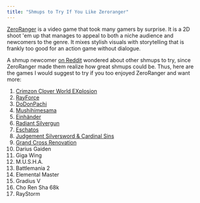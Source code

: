 ```yaml
---
title: "Shmups to Try If You Like Zeroranger"
---
```


[ZeroRanger](https://store.steampowered.com/app/809020/ZeroRanger/) is a
video game that took many gamers by surprise. It is a 2D shoot 'em up that
manages to appeal to both a niche audience and newcomers to the genre. It
mixes stylish visuals with storytelling that is frankly too good for an
action game without dialogue.

A shmup newcomer [on
Reddit](https://www.reddit.com/r/shmups/comments/tgux9v/zeroranger_one_of_the_best_shmups_ever_made/i153qw5/?context=3)
wondered about other shmups to try, since ZeroRanger made them realize how
great shmups could be. Thus, here are the games I would suggest to try if
you too enjoyed ZeroRanger and want more:

1. [Crimzon Clover World
   EXplosion](https://store.steampowered.com/app/1718160/Crimzon_Clover_World_EXplosion/)
1. [RayForce](https://en.wikipedia.org/wiki/RayForce)
1. [DoDonPachi](https://en.wikipedia.org/wiki/DoDonPachi)
1. [Mushihimesama](https://store.steampowered.com/app/377860/Mushihimesama/)
1. [Einhänder](https://en.wikipedia.org/wiki/Einh%C3%A4nder)
1. [Radiant Silvergun](https://www.xbox.com/en-CA/games/store/radiant-silvergun/bx7lxxj4964v)
1. [Eschatos](https://store.steampowered.com/app/378770/ESCHATOS/)
1. [Judgement Silversword & Cardinal Sins](https://store.steampowered.com/app/278510/JUDGEMENT_SILVERSWORD__Resurrection/)
1. [Grand Cross Renovation](https://store.steampowered.com/app/1808900/GRAND_CROSS_ReNOVATION/)
1. Darius Gaiden
1. Giga Wing
1. M.U.S.H.A.
1. Battlemania 2
1. Elemental Master
1. Gradius V
1. Cho Ren Sha 68k
1. RayStorm
